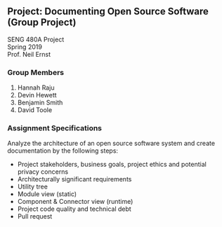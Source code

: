 ## Project: Documenting Open Source Software (Group Project)

SENG 480A Project <br />
Spring 2019 <br />
Prof. Neil Ernst

### Group Members
1. Hannah Raju
2. Devin Hewett
3. Benjamin Smith
5. David Toole

### Assignment Specifications

Analyze the architecture of an open source software system and create documentation by the following steps:
- Project stakeholders, business goals, project ethics and potential privacy concerns
- Architecturally significant requirements 
- Utility tree
- Module view (static)
- Component & Connector view (runtime)
- Project code quality and technical debt
- Pull request
